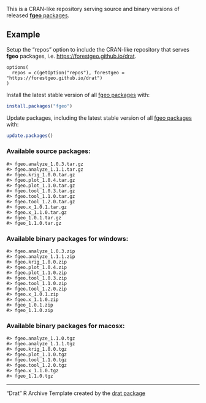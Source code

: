 
This is a CRAN-like repository serving source and binary versions of
released [**fgeo** packages](https://forestgeo.github.io/fgeo/).

## Example

Setup the “repos” option to include the CRAN-like repository that serves
**fgeo** packages, i.e. <https://forestgeo.github.io/drat>.

    options(
      repos = c(getOption("repos"), forestgeo = "https://forestgeo.github.io/drat")
    )

Install the latest stable version of all [fgeo
packages](https://forestgeo.github.io/fgeo/) with:

``` r
install.packages("fgeo")
```

Update packages, including the latest stable version of all [fgeo
packages](https://forestgeo.github.io/fgeo/) with:

``` r
update.packages()
```

### Available source packages:

    #> fgeo.analyze_1.0.3.tar.gz
    #> fgeo.analyze_1.1.1.tar.gz
    #> fgeo.krig_1.0.0.tar.gz
    #> fgeo.plot_1.0.4.tar.gz
    #> fgeo.plot_1.1.0.tar.gz
    #> fgeo.tool_1.0.3.tar.gz
    #> fgeo.tool_1.1.0.tar.gz
    #> fgeo.tool_1.2.0.tar.gz
    #> fgeo.x_1.0.1.tar.gz
    #> fgeo.x_1.1.0.tar.gz
    #> fgeo_1.0.1.tar.gz
    #> fgeo_1.1.0.tar.gz

### Available binary packages for windows:

    #> fgeo.analyze_1.0.3.zip
    #> fgeo.analyze_1.1.1.zip
    #> fgeo.krig_1.0.0.zip
    #> fgeo.plot_1.0.4.zip
    #> fgeo.plot_1.1.0.zip
    #> fgeo.tool_1.0.3.zip
    #> fgeo.tool_1.1.0.zip
    #> fgeo.tool_1.2.0.zip
    #> fgeo.x_1.0.1.zip
    #> fgeo.x_1.1.0.zip
    #> fgeo_1.0.1.zip
    #> fgeo_1.1.0.zip

### Available binary packages for macosx:

    #> fgeo.analyze_1.1.0.tgz
    #> fgeo.analyze_1.1.1.tgz
    #> fgeo.krig_1.0.0.tgz
    #> fgeo.plot_1.1.0.tgz
    #> fgeo.tool_1.1.0.tgz
    #> fgeo.tool_1.2.0.tgz
    #> fgeo.x_1.1.0.tgz
    #> fgeo_1.1.0.tgz

-----

“Drat” R Archive Template created by the [drat
package](https://CRAN.R-project.org/package=drat)

